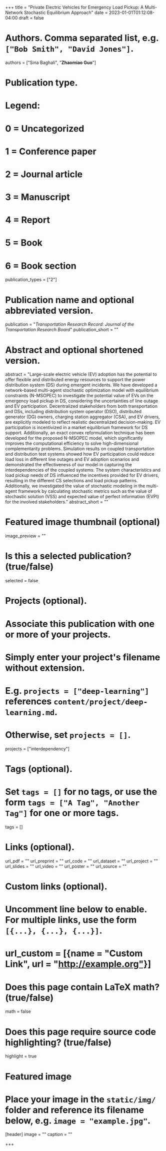 +++
title = "Private Electric Vehicles for Emergency Load Pickup: A Multi-Network Stochastic Equilibrium Approach"
date = 2023-01-01T01:12:08-04:00
draft = false

# Authors. Comma separated list, e.g. `["Bob Smith", "David Jones"]`.
authors = ["Sina Baghali", "**Zhaomiao Guo**"]

# Publication type.
# Legend:
# 0 = Uncategorized
# 1 = Conference paper
# 2 = Journal article
# 3 = Manuscript
# 4 = Report
# 5 = Book
# 6 = Book section
publication_types = ["2"]

# Publication name and optional abbreviated version.
publication = "*Transportation Research Record: Journal of the Transportation Research Board*"
publication_short = ""

# Abstract and optional shortened version.
abstract = "Large-scale electric vehicle (EV) adoption has the potential to offer flexible and distributed energy resources to support the power distribution system (DS) during emergent incidents. We have developed a network-based multi-agent stochastic optimization model with equilibrium constraints (N-MSOPEC) to investigate the potential value of EVs on the emergency load pickup in DS, considering the uncertainties of line outage and EV participation. Decentralized stakeholders from both transportation and DSs, including distribution system operator (DSO), distributed generator (DG) owners, charging station aggregator (CSA), and EV drivers, are explicitly modeled to reflect realistic decentralized decision-making. EV participation is incentivized in a market equilibrium framework for DS support. Additionally, an exact convex reformulation technique has been developed for the proposed N-MSOPEC model, which significantly improves the computational efficiency to solve high-dimensional complementarity problems. Simulation results on coupled transportation and distribution test systems showed how EV participation could reduce load loss in different line outages and EV adoption scenarios and demonstrated the effectiveness of our model in capturing the interdependencies of the coupled systems. The system characteristics and load pickup needs of DS influenced the incentives provided for EV drivers, resulting in the different CS selections and load pickup patterns. Additionally, we investigated the value of stochastic modeling in the multi-agent framework by calculating stochastic metrics such as the value of stochastic solution (VSS) and expected value of perfect information (EVPI) for the involved stakeholders."
abstract_short = ""

# Featured image thumbnail (optional)
image_preview = ""

# Is this a selected publication? (true/false)
selected = false

# Projects (optional).
#   Associate this publication with one or more of your projects.
#   Simply enter your project's filename without extension.
#   E.g. `projects = ["deep-learning"]` references `content/project/deep-learning.md`.
#   Otherwise, set `projects = []`.
projects = ["interdependency"]


# Tags (optional).
#   Set `tags = []` for no tags, or use the form `tags = ["A Tag", "Another Tag"]` for one or more tags.
tags = []

# Links (optional).
url_pdf = ""
url_preprint = ""
url_code = ""
url_dataset = ""
url_project = ""
url_slides = ""
url_video = ""
url_poster = ""
url_source = ""

# Custom links (optional).
#   Uncomment line below to enable. For multiple links, use the form `[{...}, {...}, {...}]`.
# url_custom = [{name = "Custom Link", url = "http://example.org"}]

# Does this page contain LaTeX math? (true/false)
math = false

# Does this page require source code highlighting? (true/false)
highlight = true

# Featured image
# Place your image in the `static/img/` folder and reference its filename below, e.g. `image = "example.jpg"`.
[header]
image = ""
caption = ""

+++
